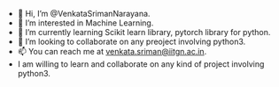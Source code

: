 - 👋 Hi, I’m @VenkataSrimanNarayana.
- 👀 I’m interested in Machine Learning.
- 🌱 I’m currently learning Scikit learn library, pytorch library for python.
- 💞️ I’m looking to collaborate on any preoject involving python3.
- 📫 You can reach me at venkata.sriman@iitgn.ac.in.
- I am willing to learn and collaborate on any kind of project involving python3.

<!---
VenkataSrimanNarayana/VenkataSrimanNarayana is a ✨ special ✨ repository because its `README.md` (this file) appears on your GitHub profile.
You can click the Preview link to take a look at your changes.
--->
